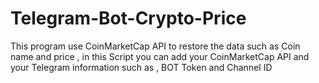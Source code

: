 # Telegram-Bot-Crypto-Price

 This program use CoinMarketCap API to restore the data such as Coin name and price , 
 in this Script you can add your CoinMarketCap API and your Telegram information such as , BOT Token and Channel ID
